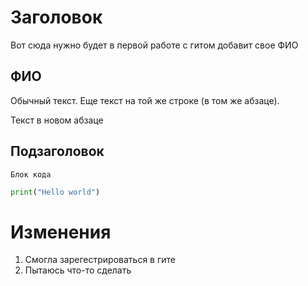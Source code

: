 # Заголовок

Вот сюда нужно будет в первой работе с гитом добавит свое ФИО

## ФИО

Обычный текст.
Еще текст на той же строке (в том же абзаце).

Текст в новом абзаце

## Подзаголовок

```
Блок кода
```

```python
print("Hello world")
```
# Изменения 
1. Смогла зарегестрироваться в гите 
2. Пытаюсь что-то сделать 

